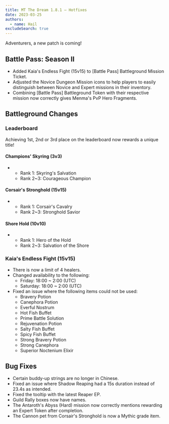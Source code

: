 ```yaml
---
title: MT The Dream 1.8.1 – Hotfixes
date: 2023-03-25
authors:
  - name: Hail
excludeSearch: true
---
```


Adventurers, a new patch is coming!

Battle Pass: Season II
----------------------

-   Added Kaia's Endless Fight (15v15) to [Battle Pass] Battleground Mission Ticket.
-   Adjusted the Novice Dungeon Mission icons to help players to easily distinguish between Novice and Expert missions in their inventory.
-   Combining [Battle Pass] Battleground Token with their respective mission now correctly gives Menma's PvP Hero Fragments.

Battleground Changes
--------------------

### Leaderboard

Achieving 1st, 2nd or 3rd place on the leaderboard now rewards a unique title!

#### Champions' Skyring (3v3)

-   -   Rank 1: Skyring's Salvation
    -   Rank 2~3: Courageous Champion

#### Corsair's Stronghold (15v15)

-   -   Rank 1: Corsair's Cavalry
    -   Rank 2~3: Stronghold Savior

#### Shore Hold (10v10)

-   -   Rank 1: Hero of the Hold
    -   Rank 2~3: Salvation of the Shore

### Kaia's Endless Fight (15v15)

-   There is now a limit of 4 healers.
-   Changed availability to the following:
    -   Friday: 18:00 ~ 2:00 (UTC)
    -   Saturday: 18:00 ~ 2:00 (UTC)
-   Fixed an issue where the following items could not be used:
    -   Bravery Potion
    -   Canephora Potion
    -   Everful Nostrum
    -   Hot Fish Buffet
    -   Prime Battle Solution
    -   Rejuvenation Potion
    -   Salty Fish Buffet
    -   Spicy Fish Buffet
    -   Strong Bravery Potion
    -   Strong Canephora
    -   Superior Noctenium Elixir

Bug Fixes
---------

-   Certain buddy-up strings are no longer in Chinese.
-   Fixed an issue where Shadow Reaping had a 15s duration instead of 23.4s as intended.
-   Fixed the tooltip with the latest Reaper EP.
-   Guild Rally boxes now have names.
-   The Antaroth's Abyss (Hard) mission now correctly mentions rewarding an Expert Token after completion.
-   The Cannon pet from Corsair's Stronghold is now a Mythic grade item.